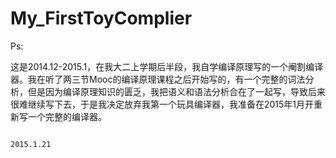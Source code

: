 My_FirstToyComplier
===================

Ps:
  
  
  这是2014.12-2015.1，在我大二上学期后半段，我自学编译原理写的一个阉割编译器。我在听了两三节Mooc的编译原理课程之后开始写的，有一个完整的词法分析，但是因为编译原理知识的匮乏，我把语义和语法分析合在了一起写，导致后来很难继续写下去，于是我决定放弃我第一个玩具编译器，我准备在2015年1月开重新写一个完整的编译器。
                                                                              
                                                                              
                                                                              2015.1.21
